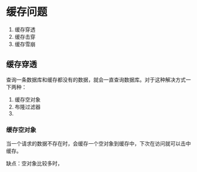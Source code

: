 # 缓存问题
1. 缓存穿透
2. 缓存击穿
3. 缓存雪崩

## 缓存穿透
查询一条数据库和缓存都没有的数据，就会一直查询数据库。对于这种解决方式一下两种：
1. 缓存空对象
2. 布隆过滤器
3. 
### 缓存空对象

当一个请求的数据不存在时，会缓存一个空对象到缓存中，下次在访问就可以击中缓存。

缺点：空对象比较多时，



